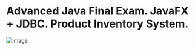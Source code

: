 # Advanced Java Final Exam. JavaFX + JDBC. Product Inventory System.

![image](https://github.com/Kevinrivas96/Java-FinalExam-W24/assets/99252792/50fab76f-595a-402d-afba-5957fdd0cf39)
